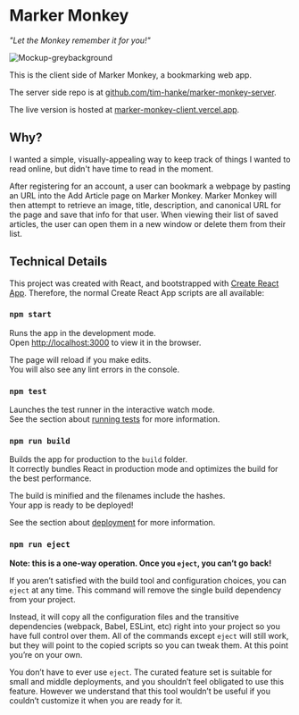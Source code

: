 # Marker Monkey

_"Let the Monkey remember it for you!"_

![Mockup-greybackground](https://user-images.githubusercontent.com/64292589/105615134-39be8280-5d9c-11eb-968e-7f07afe28312.png)

This is the client side of Marker Monkey, a bookmarking web app.

The server side repo is at [github.com/tim-hanke/marker-monkey-server](https://github.com/tim-hanke/marker-monkey-server).

The live version is hosted at [marker-monkey-client.vercel.app](https://marker-monkey-client.vercel.app/).

## Why?

I wanted a simple, visually-appealing way to keep track of things I wanted to read online, but didn't have time to read in the moment.

After registering for an account, a user can bookmark a webpage by pasting an URL into the Add Article page on Marker Monkey. Marker Monkey will then attempt to retrieve an image, title, description, and canonical URL for the page and save that info for that user. When viewing their list of saved articles, the user can open them in a new window or delete them from their list.

## Technical Details

This project was created with React, and bootstrapped with [Create React App](https://github.com/facebook/create-react-app). Therefore, the normal Create React App scripts are all available:

### `npm start`

Runs the app in the development mode.\
Open [http://localhost:3000](http://localhost:3000) to view it in the browser.

The page will reload if you make edits.\
You will also see any lint errors in the console.

### `npm test`

Launches the test runner in the interactive watch mode.\
See the section about [running tests](https://facebook.github.io/create-react-app/docs/running-tests) for more information.

### `npm run build`

Builds the app for production to the `build` folder.\
It correctly bundles React in production mode and optimizes the build for the best performance.

The build is minified and the filenames include the hashes.\
Your app is ready to be deployed!

See the section about [deployment](https://facebook.github.io/create-react-app/docs/deployment) for more information.

### `npm run eject`

**Note: this is a one-way operation. Once you `eject`, you can’t go back!**

If you aren’t satisfied with the build tool and configuration choices, you can `eject` at any time. This command will remove the single build dependency from your project.

Instead, it will copy all the configuration files and the transitive dependencies (webpack, Babel, ESLint, etc) right into your project so you have full control over them. All of the commands except `eject` will still work, but they will point to the copied scripts so you can tweak them. At this point you’re on your own.

You don’t have to ever use `eject`. The curated feature set is suitable for small and middle deployments, and you shouldn’t feel obligated to use this feature. However we understand that this tool wouldn’t be useful if you couldn’t customize it when you are ready for it.
